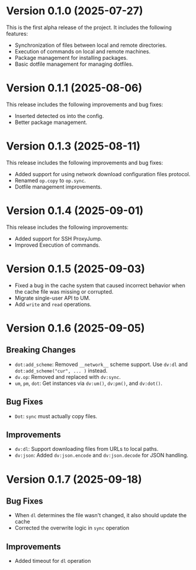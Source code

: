 # Version 0.1.0 (2025-07-27)

This is the first alpha release of the project. It includes the following features:

- Synchronization of files between local and remote directories.
- Execution of commands on local and remote machines.
- Package management for installing packages.
- Basic dotfile management for managing dotfiles.

# Version 0.1.1 (2025-08-06)

This release includes the following improvements and bug fixes:

- Inserted detected os into the config.
- Better package management.

# Version 0.1.3 (2025-08-11)

This release includes the following improvements and bug fixes:

- Added support for using network download configuration files protocol.
- Renamed `op.copy` to `op.sync`.
- Dotfile management improvements.

# Version 0.1.4 (2025-09-01)

This release includes the following improvements:

- Added support for SSH ProxyJump.
- Improved Execution of commands.

# Version 0.1.5 (2025-09-03)

- Fixed a bug in the cache system that caused incorrect behavior when the cache file was missing or corrupted.
- Migrate single-user API to UM.
- Add `write` and `read` operations.

# Version 0.1.6 (2025-09-05)

## Breaking Changes

- `dot:add_scheme`: Removed `__network__` scheme support. Use `dv:dl` and `dot:add_scheme("cur", ... )` instead.
- `dv.op`: Removed and replaced with `dv:sync`.
- `um`, `pm`, `dot`: Get instances via `dv:um()`, `dv:pm()`, and `dv:dot()`.

## Bug Fixes

- `Dot`: `sync` must actually copy files.

## Improvements

- `dv:dl`: Support downloading files from URLs to local paths.
- `dv:json`: Added `dv:json.encode` and `dv:json.decode` for JSON handling.

# Version 0.1.7 (2025-09-18)

## Bug Fixes

- When `dl` determines the file wasn't changed, it also should update the cache
- Corrected the overwrite logic in `sync` operation

## Improvements

- Added timeout for `dl` operation
